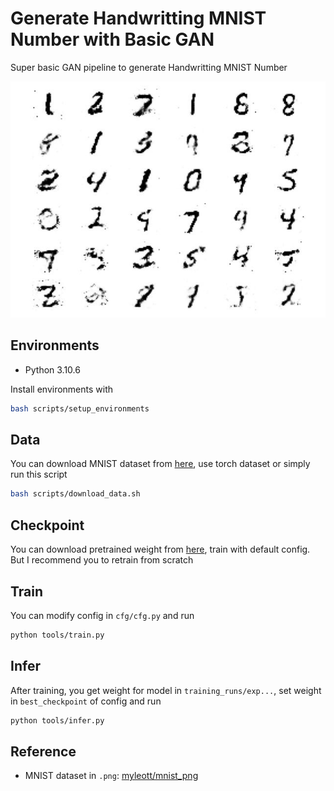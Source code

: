 # Generate Handwritting MNIST Number with Basic GAN

Super basic GAN pipeline to generate Handwritting MNIST Number

![asset](./assets/sample_280.jpg "asset")

## Environments

- Python 3.10.6

Install environments with

``` bash
bash scripts/setup_environments
```

## Data

You can download MNIST dataset from [here](https://drive.google.com/file/d/1JimUxm4tpbsg2zOqbGnbJDzJHwgp6by7/view?usp=share_link), use torch dataset or simply run this script

``` bash
bash scripts/download_data.sh
```

## Checkpoint

You can download pretrained weight from [here](https://drive.google.com/file/d/1eeG9hb1GtF7BDjkyfj76oSz5TnEPWwNc/view?usp=share_link), train with default config. But I recommend you to retrain from scratch

## Train

You can modify config in `cfg/cfg.py` and run

``` bash
python tools/train.py
```

## Infer

After training, you get weight for model in `training_runs/exp...`, set weight in `best_checkpoint` of config and run

``` bash
python tools/infer.py
```

## Reference

- MNIST dataset in `.png`: [myleott/mnist_png](https://github.com/myleott/mnist_png)

